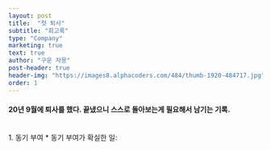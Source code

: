 ```yaml
---
layout: post
title:  "첫 퇴사"
subtitle: "회고록"
type: "Company"
marketing: true
text: true
author: "구운 자몽"
post-header: true
header-img: "https://images8.alphacoders.com/484/thumb-1920-484717.jpg"
order: 1
---
```


#### 20년 9월에 퇴사를 했다. 끝냈으니 스스로 돌아보는게 필요해서 남기는 기록.
<br>
1. 동기 부여
 * 동기 부여가 확실한 일: 
